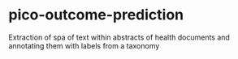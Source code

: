 # pico-outcome-prediction
Extraction of spa of text within abstracts of health documents and annotating them with labels from a taxonomy
